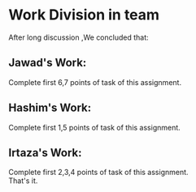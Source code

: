 # Work Division in team
After long discussion ,We concluded that:

## Jawad's Work:
Complete first 6,7 points of task of this assignment.
## Hashim's Work:
Complete first 1,5 points of task of this assignment.
## Irtaza's Work:
Complete first 2,3,4 points of task of this assignment.  
That's it.
